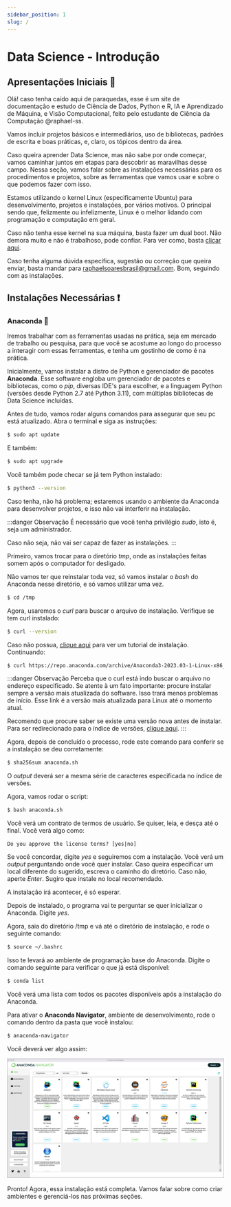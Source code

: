 ```yaml
---
sidebar_position: 1
slug: /
---
```


# Data Science - Introdução

## Apresentações Iniciais 📜

Olá! caso tenha caído aqui de paraquedas, esse é um site de documentação e estudo de Ciência de Dados, Python e R, IA e Aprendizado de
Máquina, e Visão Computacional, feito pelo estudante de Ciência da Computação @raphael-ss.

Vamos incluir projetos básicos e intermediários, uso de bibliotecas, padrões de escrita e boas práticas, e, claro, os tópicos dentro da área.

Caso queira aprender Data Science, mas não sabe por onde começar, vamos caminhar juntos em etapas para descobrir as maravilhas desse campo.
Nessa seção, vamos falar sobre as instalações necessárias para os procedimentos e projetos, sobre as ferramentas que vamos usar e sobre o que
podemos fazer com isso.

Estamos utilizando o kernel Linux (especificamente Ubuntu) para desenvolvimento, projetos e instalações, por vários motivos. O principal sendo que, felizmente ou infelizmente, Linux é o melhor lidando com programação e computação em geral.

Caso não tenha esse kernel na sua máquina, basta fazer um dual boot. Não demora muito e não é trabalhoso, pode confiar. Para ver como, basta
[clicar aqui](https://tecnoblog.net/responde/como-fazer-um-dual-boot-com-windows-e-linux/).

Caso tenha alguma dúvida específica, sugestão ou correção que queira enviar, basta mandar para raphaelsoaresbrasil@gmail.com.
Bom, seguindo com as instalações.

## Instalações Necessárias ❗

### Anaconda 🐍

Iremos trabalhar com as ferramentas usadas na prática, seja em mercado de trabalho ou pesquisa, para que você se acostume ao longo do
processo a interagir com essas ferramentas, e tenha um gostinho de como é na prática.

Inicialmente, vamos instalar a distro de Python e gerenciador de pacotes **Anaconda**. Esse software engloba um gerenciador de pacotes e bibliotecas, como o *pip*, diversas IDE's para escolher, e a linguagem Python (versões desde Python 2.7 até Python 3.11), com múltiplas bibliotecas de Data Science
incluídas. 

Antes de tudo, vamos rodar alguns comandos para assegurar que seu pc está atualizado. Abra o terminal e siga as instruções:

```bash
$ sudo apt update
```
E também:

```bash
$ sudo apt upgrade
```

Você também pode checar se já tem Python instalado:
``` bash
$ python3 --version
```

Caso tenha, não há problema; estaremos usando o ambiente da Anaconda para desenvolver projetos, e isso não vai interferir na instalação.

:::danger Observação
É necessário que você tenha privilégio _sudo_, isto é, seja um administrador. 

Caso não seja, não vai ser capaz de fazer as instalações.
:::

Primeiro, vamos trocar para o diretório _tmp_, onde as instalações feitas somem após o computador for desligado.


Não vamos ter que reinstalar toda vez, só vamos instalar o *bash* do Anaconda nesse diretório, e só vamos utilizar uma vez.

```bash
$ cd /tmp
```

Agora, usaremos o _curl_ para buscar o arquivo de instalação. Verifique se tem curl instalado:

```bash
$ curl --version
```

Caso não possua, [clique aqui](https://linuxhint.com/install_curl_ubuntu/) para ver um tutorial de instalação.
Continuando:

```bash
$ curl https://repo.anaconda.com/archive/Anaconda3-2023.03-1-Linux-x86_64.sh --output anaconda.sh
```

:::danger Observação
Perceba que o curl está indo buscar o arquivo no endereço especificado. Se atente à um fato importante: procure instalar sempre a versão mais
atualizada do software. Isso trará menos problemas de início. Esse link é a versão mais atualizada para Linux até o momento atual. 

Recomendo que procure saber se existe uma versão nova antes de instalar. Para ser redirecionado para o índice de versões, 
[clique aqui](https://repo.anaconda.com/archive/).
:::

Agora, depois de concluído o processo, rode este comando para conferir se a instalação se deu corretamente:

```bash
$ sha256sum anaconda.sh
```

O *output* deverá ser a mesma série de caracteres especificada no índice de versões.

Agora, vamos rodar o script:

```bash
$ bash anaconda.sh
```

Você verá um contrato de termos de usuário. Se quiser, leia, e desça até o final. 
Você verá algo como:

```output
Do you approve the license terms? [yes|no]
```

Se você concordar, digite *yes* e seguiremos com a instalação.
Você verá um *output* perguntando onde você quer instalar. Caso queira especificar um local diferente do sugerido, escreva o caminho do diretório.
Caso não, aperte *Enter*. Sugiro que instale no local recomendado.

A instalação irá acontecer, é só esperar.

Depois de instalado, o programa vai te perguntar se quer inicializar o Anaconda. Digite *yes*.

Agora, saia do diretório /tmp e vá até o diretório de instalação, e rode o seguinte comando:

```bash
$ source ~/.bashrc
```
Isso te levará ao ambiente de programação base do Anaconda.
Digite o comando seguinte para verificar o que já está disponível:

```bash
$ conda list
```

Você verá uma lista com todos os pacotes disponíveis após a instalação do Anaconda.


Para ativar o **Anaconda Navigator**, ambiente de desenvolvimento, rode o comando dentro da pasta que você instalou:

```bash
$ anaconda-navigator
```
Você deverá ver algo assim:

![anaconda-navigator](/img/anaconda-navigator.png)

Pronto! Agora, essa instalação está completa. Vamos falar sobre como criar ambientes e gerenciá-los nas próximas seções.

